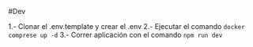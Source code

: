 #Dev

1.- Clonar el .env.template y crear el .env
2.- Ejecutar el comando ```docker comprese up -d```
3.- Correr aplicación con el comando ```npm run dev```